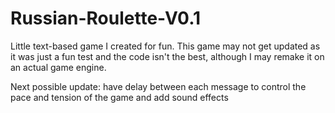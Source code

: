 # Russian-Roulette-V0.1
Little text-based game I created for fun. This game may not get updated as it was just a fun test and the code isn't the best, although I may remake it on an actual game engine.

Next possible update: have delay between each message to control the pace and tension of the game and add sound effects
